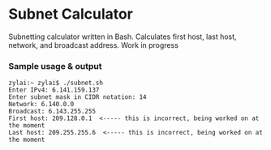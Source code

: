 # Subnet Calculator

Subnetting calculator written in Bash. Calculates first host, last host, network, and broadcast address. Work in progress

### Sample usage & output

```
zylai:~ zylai$ ./subnet.sh 
Enter IPv4: 6.141.159.137
Enter subnet mask in CIDR notation: 14
Network: 6.140.0.0
Broadcast: 6.143.255.255
First host: 209.128.0.1  <----- this is incorrect, being worked on at the moment
Last host: 209.255.255.6  <----- this is incorrect, being worked on at the moment
```
